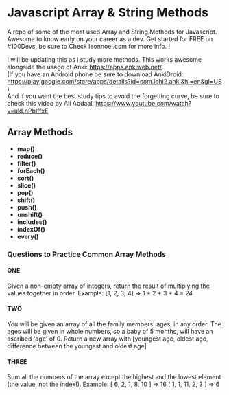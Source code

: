 <h1>Javascript Array & String Methods</h1>

A repo of some of the most used Array and String Methods for Javascript. Awesome to know early on your career as a dev. Get started for FREE on #100Devs, be sure to Check leonnoel.com for more info. !

I will be updating this as i study more methods. This works awesome alongside the usage of Anki: https://apps.ankiweb.net/
<br>
(If you have an Android phone be sure to download AnkiDroid: https://play.google.com/store/apps/details?id=com.ichi2.anki&hl=en&gl=US )
<br>
And if you want the best study tips to avoid the forgetting curve, be sure to check this video by Ali Abdaal: https://www.youtube.com/watch?v=ukLnPbIffxE

<h2>Array Methods</h2>
<ul>
  <li><strong>map()</strong></li>
  <li><strong>reduce()</strong></li>
  <li><strong>filter()</strong></li>
  <li><strong>forEach()</strong></li>
  <li><strong>sort()</strong></li>
  <li><strong>slice()</strong></li>
  <li><strong>pop()</strong></li>
  <li><strong>shift()</strong></li>
  <li><strong>push()</strong></li>
  <li><strong>unshift()</strong></li>
  <li><strong>includes()</strong></li>
  <li><strong>indexOf()</strong></li>
  <li><strong>every()</strong></li>
</ul>

<h3>Questions to Practice Common Array Methods</h3>

<h4>ONE</h4>
<p>Given a non-empty array of integers, return the result of multiplying the values together in order. Example: [1, 2, 3, 4] => 1 * 2 * 3 * 4 = 24</p>

<h4>TWO</h4>
<p>You will be given an array of all the family members' ages, in any order. The ages will be given in whole numbers, so a baby of 5 months, will have an ascribed 'age' of 0. Return a new array with [youngest age, oldest age, difference between the youngest and oldest age]. 
</p>

<h4>THREE</h4>
<p>Sum all the numbers of the array except the highest and the lowest element (the value, not the index!). Example: [ 6, 2, 1, 8, 10 ] => 16 [ 1, 1, 11, 2, 3 ] => 6
</p>
